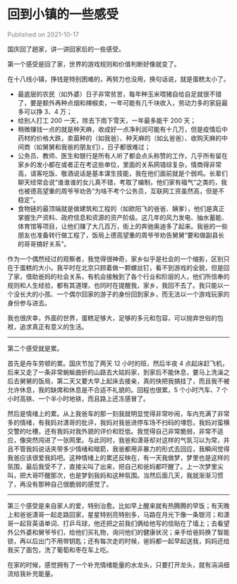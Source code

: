 # 回到小镇的一些感受

<font color=gray>Published on 2021-10-17</font>

国庆回了趟家，讲一讲回家后的一些感受。

第一个感受是回了家，世界的游戏规则和价值判断好像就变了。

在十八线小镇，挣钱是特别困难的，再努力也没用，换句话说，就是蛋糕太小了。

- 最底层的农民（如外婆）日子非常贫苦，每年种玉米喂猪自给自足就很不错了，要是额外再种点烟和辣椒卖，一年可能有几千块收入，劳动力多的家庭最多可以挣 3、4 万；
- 给别人打工 200 一天，除去下雨下雪天，一年最多能干 200 天；
- 稍微赚钱一点的就是种天麻，收成好一点净利润可能有十几万，但是疫情后中药材的价格大跌，卖菌种的（如我爸）、种天麻的（如幺爸爸）、收购天麻的中间商（如舅舅和我爸的朋友们），日子都很难过；
- 公务员、教师、医生和银行是所有人听了都会点头称赞的工作，几乎所有留在家乡的发小都在或者正在考这些单位，里面的关系网错综复杂，情商得非常高，请客吃饭、敬酒说话是基本谋生技能，我在他们面前就是个弱鸡。长辈们聊天经常会说“谁谁谁的女儿真不错，考取了编制，他们家有福气”之类的，我也被德高望重的周爷爷劝告“为啥不考个公务员，互联网工资虽然高，但是不稳定”。
- 食物链的最顶端就是做建筑和工程的（如欧阳飞的爸爸、姨爹），他们是真正掌握生产资料、政府信息和资源的资产阶级。这几年的风力发电、抽水蓄能、体育馆等项目，让他们赚了大几百万，街上的奔驰奥迪多了起来。我爸的一些朋友也准备转行做工程了，饭局上德高望重的周爷爷劝告舅舅“要和做副县长的哥哥搞好关系”。

作为一个偶然经过的观察者，我觉得很神奇，家乡似乎是社会的一个缩影，区别只在于蛋糕的大小。我平时在北京只顾着做一颗螺丝钉，看不到游戏的全貌，但是回了家，借助爸妈的社会关系，有机会接触到了各个行业和阶层的人，他们所信奉的规则和人生经验，都有其道理，也同时在提醒我，家乡，我回不去了。我只能以一个没长大的小孩、一个偶尔回家的游子的身份回到家乡，而无法以一个游戏玩家的身份参与进去。

我也很庆幸，外面的世界，蛋糕足够大，足够的多元和包容，可以抛弃世俗的包袱，追求真正有意义的生活。

---

第二个感受就是累。

首先是舟车劳顿的累。国庆节加了两天 12 小时的班，然后半夜 4 点起床赶飞机，后来又走了一条非常蜿蜒曲折的山路去大姑妈家，到家后不能休息，要马上洗澡之后去舅舅的饭局，第二天又要大早上起床去接亲，真的快把我搞挂了，而且我不被允许休息，我的缺席和休息是不合适不礼貌的。回程也很累，5 个小时汽车、7 个小时高铁、一个半小时地铁，而且路上还冻感冒了。

然后是情绪上的累。从上我爸车的那一刻我就明显觉得非常吵闹，车内充满了非常多的情绪，有我妈对潇哥的批评，我妈对我爸进停车场不扫码的埋怨，我妈对蛮横交警的吐槽，还有我妈对我外貌的评价和贬低。我觉得自己非常脆弱，非常不适应，像突然闯进了一张网里。与此同时，我爸和潇哥却对这样的气氛习以为常，并且不管我妈说话夹带多少情绪和暗箭，我爸都用非暴力的形式去回应，我瞬间觉得我爸应该很爱我妈吧。这种情绪上的累还反映在，有一天我做梦，梦里也是这样的氛围，最后我受不了，直接尖叫了出来，把自己和爸妈都吓醒了。上一次梦里尖叫，把大哥吓醒那次，也是梦到我妈和这种氛围。当然后面几天，我就渐渐习惯了，再没有那种自己很脆弱的感觉了。

---

第三个感受是来自家人的爱，特别治愈。比如早上醒来就有热腾腾的早饭；有天晚上和爸爸潇哥一起走路回家，星星特别亮特别多，马路在月光下像一条银河；和潇哥一起背英语单词、打乒乓球，他还把之前我们俩给他写的信贴在了墙上；去看望外公外婆和舅爷爷们，给他们买礼物，询问他们的健康状况；亲手给爸妈换了智能锁，再以后出门不用带钥匙；还有每次走的时候，爸妈都一起早起送我，妈妈还给我买了面包，洗了葡萄和枣在车上吃。

在家的时候，感觉拥有了一个补充情绪能量的水龙头，只要打开龙头，就有涓涓细流给我补充能量。
